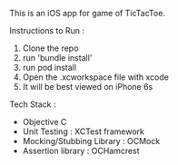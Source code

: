 This is an iOS app for game of TicTacToe.

Instructions to Run :
1. Clone the repo
2. run 'bundle install'
3. run pod install
4. Open the .xcworkspace file with xcode
5. It will be best viewed on iPhone 6s

Tech Stack :

- Objective C
- Unit Testing : XCTest framework
- Mocking/Stubbing Library : OCMock
- Assertion library : OCHamcrest   



